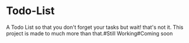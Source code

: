 # Todo-List

A Todo List so that you don't forget your tasks but wait! that's not it. This project is made to much more than that.#Still Working#Coming soon
